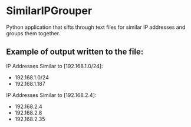 # SimilarIPGrouper
Python application that sifts through text files for similar IP addresses and groups them together.

## Example of output written to the file:

IP Addresses Similar to [192.168.1.0/24]:
- 192.168.1.0/24
- 192.168.1.187

IP Addresses Similar to [192.168.2.4]:
- 192.168.2.4
- 192.168.2.8
- 192.168.2.35
